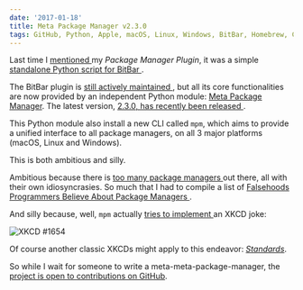 ```yaml
---
date: '2017-01-18'
title: Meta Package Manager v2.3.0
tags: GitHub, Python, Apple, macOS, Linux, Windows, BitBar, Homebrew, Cask, node.js, atom, apm, npm, ruby, gem, pipi, Meta Package Manager
---
```


Last time I [mentioned
]({filename}/2016/bitbar-package-manager-v13.md) my *Package
Manager Plugin*, it was a simple [standalone Python script for BitBar
](https://getbitbar.com/plugins/Dev/MetaPackageManager/meta_package_manager.7h.py).

The BitBar plugin is [still actively maintained
](https://meta-package-manager.readthedocs.io/en/develop/bitbar.html), but all
its core functionalities are now provided by an independent Python module:
[Meta Package Manager](https://pypi.python.org/pypi/meta-package-manager). The
latest version, [2.3.0, has recently been released
](https://github.com/kdeldycke/meta-package-manager/blob/v2.3.0/CHANGES.rst#230-2017-12-15).

This Python module also install a new CLI called `mpm`, which aims to provide a
unified interface to all package managers, on all 3 major platforms (macOS,
Linux and Windows).

This is both ambitious and silly.

Ambitious because there is [too many package managers
](https://en.wikipedia.org/wiki/List_of_software_package_management_systems)
out there, all with their own idiosyncrasies. So much that I had to compile a
list of [Falsehoods Programmers Believe About Package Managers
](https://meta-package-manager.readthedocs.io/en/develop/falsehoods.html).

And silly because, well, `mpm` actually [tries to implement
](https://github.com/kdeldycke/meta-package-manager/issues/10) an XKCD joke:

![XKCD #1654](https://imgs.xkcd.com/comics/universal_install_script.png)

Of course another classic XKCDs might apply to this endeavor:
[*Standards*](https://xkcd.com/927/).

So while I wait for someone to write a meta-meta-package-manager, the [project
is open to contributions on
GitHub](https://github.com/kdeldycke/meta-package-manager).
